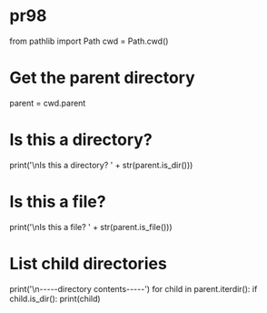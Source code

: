 # pr98
from pathlib import Path
cwd = Path.cwd()

# Get the parent directory
parent = cwd.parent

# Is this a directory?
print('\nIs this a directory? ' + str(parent.is_dir()))

# Is this a file?
print('\nIs this a file? ' + str(parent.is_file()))

# List child directories
print('\n-----directory contents-----')
for child in parent.iterdir():
    if child.is_dir():
        print(child)
